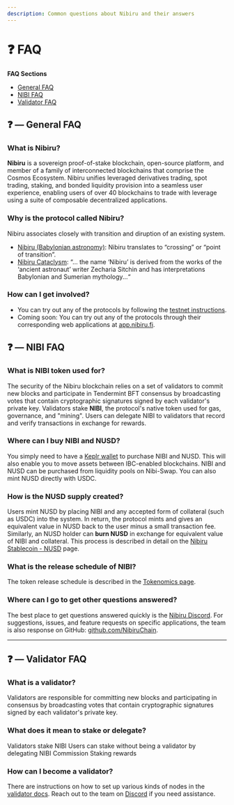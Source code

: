 ```yaml
---
description: Common questions about Nibiru and their answers
---
```


# ❓ FAQ

**FAQ Sections**

* [General FAQ](faq.md#--general-faq)
* [NIBI FAQ](faq.md#--nibi-faq)
* [Validator FAQ](faq.md#--validator-faq)

## ❓ — General FAQ

### What is Nibiru?

**Nibiru** is a sovereign proof-of-stake blockchain, open-source platform, and member of a family of interconnected blockchains that comprise the Cosmos Ecosystem. Nibiru unifies leveraged derivatives trading, spot trading, staking, and bonded liquidity provision into a seamless user experience, enabling users of over 40 blockchains to trade with leverage using a suite of composable decentralized applications.

### Why is the protocol called Nibiru?

Nibiru associates closely with transition and diruption of an existing system.

* [Nibiru (Babylonian astronomy)](https://en.wikipedia.org/wiki/Nibiru\_\(Babylonian\_astronomy\)): Nibiru translates to “crossing” or “point of transition”.
* [Nibiru Cataclysm](https://en.wikipedia.org/wiki/Nibiru\_cataclysm): “... the name ‘Nibiru’ is derived from the works of the ‘ancient astronaut’ writer Zecharia Sitchin and has interpretations Babylonian and Sumerian mythology...“

### How can I get involved?

* You can try out any of the protocols by following the [testnet instructions](broken-reference).
* Coming soon: You can try out any of the protocols through their corresponding web applications at [app.nibiru.fi](https://app.nibiru.fi).

## ❓ — NIBI FAQ

### What is NIBI token used for?

The security of the Nibiru blockchain relies on a set of validators to commit new blocks and participate in Tendermint BFT consensus by broadcasting votes that contain cryptographic signatures signed by each validator's private key. Validators stake **NIBI**, the protocol's native token used for gas, governance, and "mining". Users can delegate NIBI to validators that record and verify transactions in exchange for rewards.

### Where can I buy NIBI and NUSD?

You simply need to have a [Keplr wallet](https://www.keplr.app/) to purchase NIBI and NUSD. This will also enable you to move assets between IBC-enabled blockchains. NIBI and NUSD can be purchased from liquidity pools on Nibi-Swap. You can also mint NUSD directly with USDC.

### How is the NUSD supply created?

Users mint NUSD by placing NIBI and any accepted form of collateral (such as USDC) into the system. In return, the protocol mints and gives an equivalent value in NUSD back to the user minus a small transaction fee. Similarly, an NUSD holder can **burn NUSD** in exchange for equivalent value of NIBI and collateral. This process is described in detail on the [Nibiru Stablecoin - NUSD](../content/stablecoin.md) page.

### What is the release schedule of NIBI?

The token release schedule is described in the [Tokenomics page](../content/tokenomics.md).

### Where can I go to get other questions answered?

The best place to get questions answered quickly is the [Nibiru Discord](https://discord.gg/sgPw8ZYfpQ). For suggestions, issues, and feature requests on specific applications, the team is also response on GitHub: [github.com/NibiruChain](https://github.com/NibiruChain).

***

## ❓ — Validator FAQ

### What is a validator?

Validators are responsible for committing new blocks and participating in consensus by broadcasting votes that contain cryptographic signatures signed by each validator's private key.

### What does it mean to stake or delegate?

Validators stake NIBI Users can stake without being a validator by delegating NIBI Commission Staking rewards

### How can I become a validator?

There are instructions on how to set up various kinds of nodes in the [validator docs](../developer-docs/validators.md). Reach out to the team on [Discord](https://discord.gg/cCbfXatEYs) if you need assistance.
